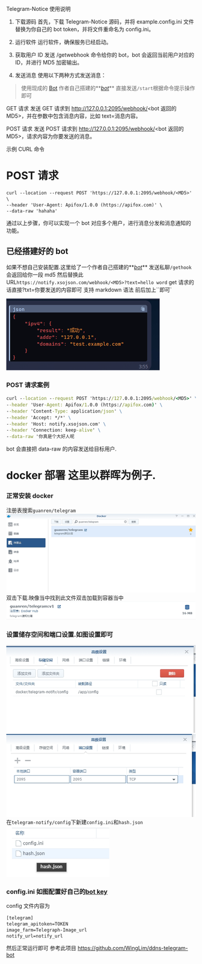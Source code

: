 Telegram-Notice 使用说明

1. 下载源码
   首先，下载 Telegram-Notice 源码，并将 example.config.ini 文件替换为你自己的 bot token，并将文件重命名为 config.ini。

2. 运行软件
   运行软件，确保服务已经启动。

3. 获取用户 ID
   发送 /getwebhook 命令给你的 bot，bot 会返回当前用户对应的 ID，并进行 MD5 加密输出。

4. 发送消息
   使用以下两种方式发送消息：

> 使用现成的 [Bot](#Bot) 作者自己搭建的**_[bot](https://t.me/fengtian_bot)_** 直接发送`/start`根据命令提示操作即可

GET 请求
发送 GET 请求到 http://127.0.0.1:2095/webhook/<bot 返回的 MD5>，并在参数中包含消息内容，比如 text=消息内容。

POST 请求
发送 POST 请求到 http://127.0.0.1:2095/webhook/<bot 返回的 MD5>，请求内容为你要发送的消息。

示例 CURL 命令
<BASH>

# POST 请求
```
curl --location --request POST 'https://127.0.0.1:2095/webhook/<MD5>' \
--header 'User-Agent: Apifox/1.0.0 (https://apifox.com)' \
--data-raw 'hahaha'
```

通过以上步骤，你可以实现一个 bot 对应多个用户，进行消息分发和消息通知的功能。

<a id="Bot"></a>

## 已经搭建好的 bot 

如果不想自己安装配置.这里给了一个作者自己搭建的**_[bot](https://t.me/fengtian_bot)_**
发送私聊`/gethook`会返回给你一段 md5
然后替换此 URL`https://notify.xsojson.com/webhook/<MD5>?text=hello word`
get 请求的话直接?txt=你要发送的内容即可 支持 markdown 语法 前后加上``即可`

![ddns_go](./image/markdowrn.png)

### POST 请求案例

```cmd
curl --location --request POST 'https://127.0.0.1:2095/webhook/<MD5>' \
--header 'User-Agent: Apifox/1.0.0 (https://apifox.com)' \
--header 'Content-Type: application/json' \
--header 'Accept: */*' \
--header 'Host: notify.xsojson.com' \
--header 'Connection: keep-alive' \
--data-raw '你真是个大好人呢
```

bot 会直接把 data-raw 的内容发送给目标用户.

# docker 部署 这里以群晖为例子.

### 正常安装 docker

注册表搜索`guanren/telegram`
![步骤1](./image/步骤1.png)
双击下载.映像当中找到此文件双击加载到容器当中
![步骤2](./image/步骤2.png)

### 设置储存空间和端口设置.如图设置即可

![步骤3](./image/步骤3.png)
![步骤4](./image/步骤4.png)
在`telegram-notify/config`下新建`config.ini`和`hash.json`
![步骤5](./image/步骤5.png)

### config.ini 如图配置好自己的[bot key](https://www.teleme.io/articles/create_your_own_telegram_bot?hl=zh-hans)

config 文件内容为

```
[telegram]
telegram_apitoken=TOKEN
image_farm=Telegraph-Image_url
notify_url=notify_url
```

然后正常运行即可
参考此项目
https://github.com/WingLim/ddns-telegram-bot
